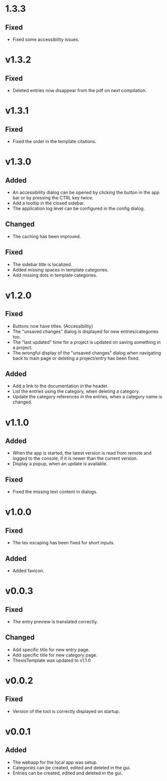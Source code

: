 # 1.3.3

## Fixed

- Fixed some accessibility issues.

# v1.3.2

## Fixed

- Deleted entries now disappear from the pdf on next compilation.

# v1.3.1

## Fixed

- Fixed the order in the template citations.

# v1.3.0

## Added
- An accessibility dialog can be opened by clicking the button in the app bar or by pressing the CTRL key twice.
- Add a tooltip in the closed sidebar.
- The application log level can be configured in the config dialog.
## Changed
- The caching has been improved.
## Fixed
- The sidebar title is localized.
- Added missing spaces in template categories.
- Add missing dots in template categories.

# v1.2.0

## Fixed
- Buttons now have titles. (Accessibility)
- The "unsaved changes" dialog is displayed for new entries/categories too.
- The "last updated" time for a project is updated on saving something in a project.
- The wrongful display of the "unsaved changes" dialog when navigating back to main page or deleting a project/entry has been fixed.

## Added
- Add a link to the documentation in the header.
- List the entries using the category, when deleting a category.
- Update the category references in the entries, when a category name is changed.

# v1.1.0

## Added
- When the app is started, the latest version is read from remote and logged to the console, if it is newer than the current version.
- Display a popup, when an update is available.

## Fixed
- Fixed the missing text content in dialogs.

# v1.0.0

## Fixed

- The tex escaping has been fixed for short inputs.

## Added

- Added favicon.

# v0.0.3

## Fixed

- The entry preview is translated correctly.

## Changed

- Add specific title for new entry page.
- Add specific title for new category page.
- ThesisTemplate was updated to v1.1.0

# v0.0.2

## Fixed

- Version of the tool is correctly displayed on startup.

# v0.0.1

## Added

- The webapp for the local app was setup.
- Categories can be created, edited and deleted in the gui.
- Entries can be created, edited and deleted in the gui.